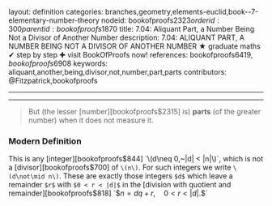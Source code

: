 layout: definition
categories: branches,geometry,elements-euclid,book--7-elementary-number-theory
nodeid: bookofproofs$2323
orderid: 300
parentid: bookofproofs$1870
title: 7.04: Aliquant Part, a Number Being Not a Divisor of Another Number
description: 7.04: ALIQUANT PART, A NUMBER BEING NOT A DIVISOR OF ANOTHER NUMBER &#9733; graduate maths &#10004; step by step &#10010; visit BookOfProofs now!
references: bookofproofs$6419,bookofproofs$6908
keywords: aliquant,another,being,divisor,not,number,part,parts
contributors: @Fitzpatrick,bookofproofs

---


---



> But (the lesser [number][bookofproofs$2315] is) **parts** (of the greater number) when it does not measure it.

### Modern Definition

This is any [integer][bookofproofs$844] `\(d\neq 0,~|d| < |n|\)`, which is not a [divisor][bookofproofs$700] of `\(n\)`. For such integers we write `\(d\not\mid n\)`. These are exactly those integers `$d$` which leave a remainder `$r$` with `$0 < r < |d|$` in the [division with quotient and remainder][bookofproofs$818] `$$n=dq+r,\quad 0 < r < |d|.$$`
